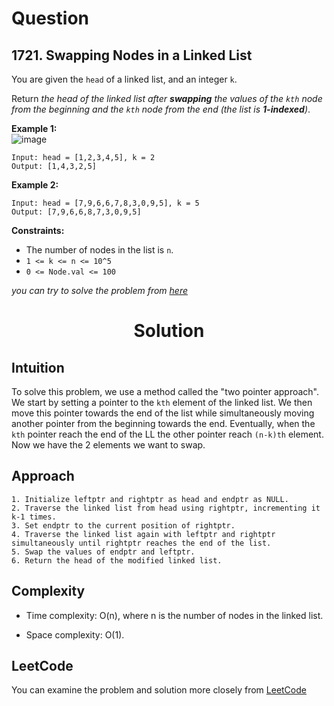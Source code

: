 # Question

## 1721. Swapping Nodes in a Linked List

You are given the `head` of a linked list, and an integer `k`.

Return *the head of the linked list after **swapping** the values of the `kth` node from the beginning and the `kth` node from the end (the list is **1-indexed**)*.<br/>

**Example 1:**<br/>
![image](https://assets.leetcode.com/uploads/2020/09/21/linked1.jpg)
```
Input: head = [1,2,3,4,5], k = 2
Output: [1,4,3,2,5]
```
**Example 2:**<br/>
```
Input: head = [7,9,6,6,7,8,3,0,9,5], k = 5
Output: [7,9,6,6,8,7,3,0,9,5]
```

**Constraints:**
- The number of nodes in the list is `n`.
- `1 <= k <= n <= 10^5`
- `0 <= Node.val <= 100`

*you can try to solve the problem from [here](https://leetcode.com/problems/swapping-nodes-in-a-linked-list/description/)*

<h1 align="center">Solution</h1>

## Intuition
To solve this problem, we use a method called the "two pointer approach". We start by setting a pointer to the `kth` element of the linked list. We then move this pointer towards the end of the list while simultaneously moving another pointer from the beginning towards the end. Eventually, when the `kth` pointer reach the end of the LL the other pointer reach `(n-k)th` element. Now we have the 2 elements we want to swap.

## Approach
```
1. Initialize leftptr and rightptr as head and endptr as NULL.
2. Traverse the linked list from head using rightptr, incrementing it k-1 times.
3. Set endptr to the current position of rightptr.
4. Traverse the linked list again with leftptr and rightptr simultaneously until rightptr reaches the end of the list.
5. Swap the values of endptr and leftptr.
6. Return the head of the modified linked list.
```

## Complexity
- Time complexity: O(n), where n is the number of nodes in the linked list.

- Space complexity:  O(1).

## LeetCode
You can examine the problem and solution more closely from [LeetCode](https://leetcode.com/problems/swapping-nodes-in-a-linked-list/solutions/3528421/easy-solution-in-cpp-with-explanation-and-pseudocode/)
